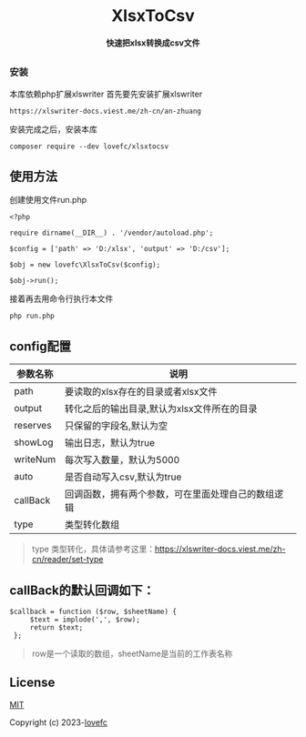 <h1 align="center">XlsxToCsv</h2=1>
<h4 align="center">
    快速把xlsx转换成csv文件
</h4>    

##

### 安装
本库依赖php扩展xlswriter
首先要先安装扩展xlswriter

```
https://xlswriter-docs.viest.me/zh-cn/an-zhuang
```
安装完成之后，安装本库
```
composer require --dev lovefc/xlsxtocsv
```

## 使用方法
创建使用文件run.php

```
<?php

require dirname(__DIR__) . '/vendor/autoload.php';

$config = ['path' => 'D:/xlsx', 'output' => 'D:/csv'];

$obj = new lovefc\XlsxToCsv($config);

$obj->run();

```
接着再去用命令行执行本文件


```
php run.php
```

## config配置
|   参数名称  |   说明  |
| --- | --- |
|  path  |    要读取的xlsx存在的目录或者xlsx文件  |
|  output  |   转化之后的输出目录,默认为xlsx文件所在的目录 |
|  reserves |    只保留的字段名,默认为空  |
|  showLog  |   输出日志，默认为true |
|  writeNum  |    每次写入数量，默认为5000 |
|  auto  |    是否自动写入csv,默认为true |
|  callBack |    回调函数，拥有两个参数，可在里面处理自己的数组逻辑  |
|  type |  类型转化数组 |

> type 类型转化，具体请参考这里：https://xlswriter-docs.viest.me/zh-cn/reader/set-type

## callBack的默认回调如下：
```
$callback = function ($row, $sheetName) {
     $text = implode(',', $row);
     return $text;
 };
 ```                    
> row是一个读取的数组，sheetName是当前的工作表名称

## License

[MIT](https://opensource.org/licenses/MIT)

Copyright (c) 2023-[lovefc](http://lovefc.cn)
